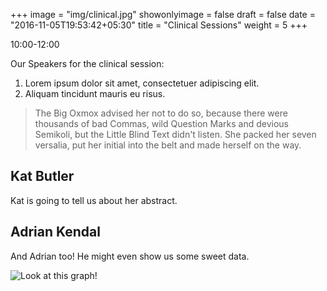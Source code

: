 +++
image = "img/clinical.jpg"
showonlyimage = false
draft = false
date = "2016-11-05T19:53:42+05:30"
title = "Clinical Sessions"
weight = 5
+++

10:00-12:00
<!--more-->

Our Speakers for the clinical session:

1. Lorem ipsum dolor sit amet, consectetuer adipiscing elit.
2. Aliquam tincidunt mauris eu risus.

> The Big Oxmox advised her not to do so, because there were thousands of bad Commas, wild Question Marks and devious Semikoli, but the Little Blind Text didn't listen. She packed her seven versalia, put her initial into the belt and made herself on the way.

## Kat Butler

Kat is going to tell us about her abstract.

## Adrian Kendal

And Adrian too! He might even show us some sweet data.

![Look at this graph!]("img/graph.png")
